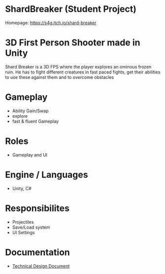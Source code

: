 # ShardBreaker (Student Project)
Homepage: https://s4g.itch.io/shard-breaker

# 3D First Person Shooter made in Unity
Shard Breaker is a 3D FPS where the player explores an ominous frozen ruin. He has to fight different creatures in fast paced fights, get their abilities to use these against them and to overcome obstacles

# Gameplay
- Ability Gain/Swap
- explore
- fast & fluent Gameplay

# Roles
- Gameplay and UI


# Engine / Languages
- Unity, C#

# Responsibilites
- Projectiles
- Save/Load system
- UI Settings

# Documentation

- [Technical Design Document](https://docs.google.com/document/d/1ilK_6XjQIBvrrDATiBpspiQ9-e57QF6tCPropOifcKU/edit)
